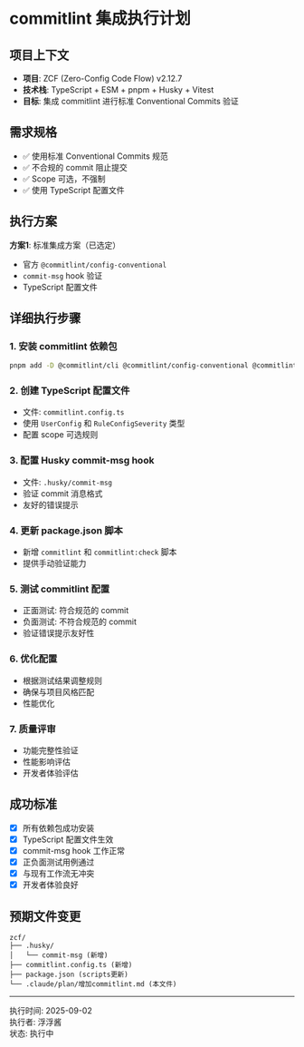 # commitlint 集成执行计划

## 项目上下文
- **项目**: ZCF (Zero-Config Code Flow) v2.12.7
- **技术栈**: TypeScript + ESM + pnpm + Husky + Vitest
- **目标**: 集成 commitlint 进行标准 Conventional Commits 验证

## 需求规格
- ✅ 使用标准 Conventional Commits 规范
- ✅ 不合规的 commit 阻止提交
- ✅ Scope 可选，不强制
- ✅ 使用 TypeScript 配置文件

## 执行方案
**方案1**: 标准集成方案（已选定）
- 官方 `@commitlint/config-conventional`
- `commit-msg` hook 验证
- TypeScript 配置文件

## 详细执行步骤

### 1. 安装 commitlint 依赖包
```bash
pnpm add -D @commitlint/cli @commitlint/config-conventional @commitlint/types
```

### 2. 创建 TypeScript 配置文件
- 文件: `commitlint.config.ts`
- 使用 `UserConfig` 和 `RuleConfigSeverity` 类型
- 配置 scope 可选规则

### 3. 配置 Husky commit-msg hook
- 文件: `.husky/commit-msg` 
- 验证 commit 消息格式
- 友好的错误提示

### 4. 更新 package.json 脚本
- 新增 `commitlint` 和 `commitlint:check` 脚本
- 提供手动验证能力

### 5. 测试 commitlint 配置
- 正面测试: 符合规范的 commit
- 负面测试: 不符合规范的 commit
- 验证错误提示友好性

### 6. 优化配置
- 根据测试结果调整规则
- 确保与项目风格匹配
- 性能优化

### 7. 质量评审
- 功能完整性验证
- 性能影响评估  
- 开发者体验评估

## 成功标准
- [x] 所有依赖包成功安装
- [x] TypeScript 配置文件生效
- [x] commit-msg hook 工作正常
- [x] 正负面测试用例通过
- [x] 与现有工作流无冲突
- [x] 开发者体验良好

## 预期文件变更
```
zcf/
├── .husky/
│   └── commit-msg (新增)
├── commitlint.config.ts (新增)
├── package.json (scripts更新)
└── .claude/plan/增加commitlint.md (本文件)
```

---
执行时间: 2025-09-02  
执行者: 浮浮酱  
状态: 执行中